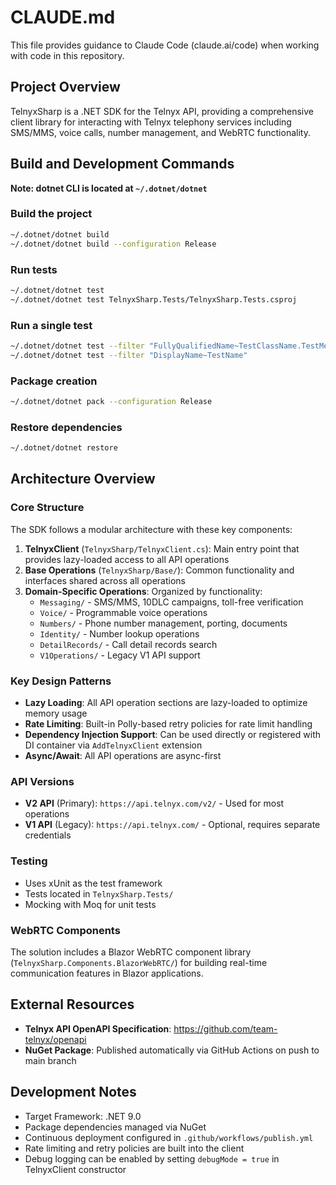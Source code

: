 # CLAUDE.md

This file provides guidance to Claude Code (claude.ai/code) when working with code in this repository.

## Project Overview

TelnyxSharp is a .NET SDK for the Telnyx API, providing a comprehensive client library for interacting with Telnyx telephony services including SMS/MMS, voice calls, number management, and WebRTC functionality.

## Build and Development Commands

**Note: dotnet CLI is located at `~/.dotnet/dotnet`**

### Build the project
```bash
~/.dotnet/dotnet build
~/.dotnet/dotnet build --configuration Release
```

### Run tests
```bash
~/.dotnet/dotnet test
~/.dotnet/dotnet test TelnyxSharp.Tests/TelnyxSharp.Tests.csproj
```

### Run a single test
```bash
~/.dotnet/dotnet test --filter "FullyQualifiedName~TestClassName.TestMethodName"
~/.dotnet/dotnet test --filter "DisplayName~TestName"
```

### Package creation
```bash
~/.dotnet/dotnet pack --configuration Release
```

### Restore dependencies
```bash
~/.dotnet/dotnet restore
```

## Architecture Overview

### Core Structure

The SDK follows a modular architecture with these key components:

1. **TelnyxClient** (`TelnyxSharp/TelnyxClient.cs`): Main entry point that provides lazy-loaded access to all API operations
2. **Base Operations** (`TelnyxSharp/Base/`): Common functionality and interfaces shared across all operations
3. **Domain-Specific Operations**: Organized by functionality:
   - `Messaging/` - SMS/MMS, 10DLC campaigns, toll-free verification
   - `Voice/` - Programmable voice operations
   - `Numbers/` - Phone number management, porting, documents
   - `Identity/` - Number lookup operations
   - `DetailRecords/` - Call detail records search
   - `V1Operations/` - Legacy V1 API support

### Key Design Patterns

- **Lazy Loading**: All API operation sections are lazy-loaded to optimize memory usage
- **Rate Limiting**: Built-in Polly-based retry policies for rate limit handling
- **Dependency Injection Support**: Can be used directly or registered with DI container via `AddTelnyxClient` extension
- **Async/Await**: All API operations are async-first

### API Versions

- **V2 API** (Primary): `https://api.telnyx.com/v2/` - Used for most operations
- **V1 API** (Legacy): `https://api.telnyx.com/` - Optional, requires separate credentials

### Testing

- Uses xUnit as the test framework
- Tests located in `TelnyxSharp.Tests/`
- Mocking with Moq for unit tests

### WebRTC Components

The solution includes a Blazor WebRTC component library (`TelnyxSharp.Components.BlazorWebRTC/`) for building real-time communication features in Blazor applications.

## External Resources

- **Telnyx API OpenAPI Specification**: https://github.com/team-telnyx/openapi
- **NuGet Package**: Published automatically via GitHub Actions on push to main branch

## Development Notes

- Target Framework: .NET 9.0
- Package dependencies managed via NuGet
- Continuous deployment configured in `.github/workflows/publish.yml`
- Rate limiting and retry policies are built into the client
- Debug logging can be enabled by setting `debugMode = true` in TelnyxClient constructor